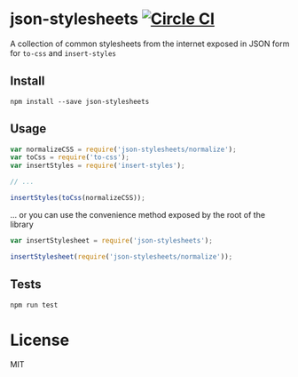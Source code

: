 # json-stylesheets [![Circle CI](https://circleci.com/gh/chrisinajar/json-stylesheets.svg?style=svg)](https://circleci.com/gh/chrisinajar/json-stylesheets)
A collection of common stylesheets from the internet exposed in JSON form for `to-css` and `insert-styles`

## Install

```
npm install --save json-stylesheets
```

## Usage

```js
var normalizeCSS = require('json-stylesheets/normalize');
var toCss = require('to-css');
var insertStyles = require('insert-styles');

// ...

insertStyles(toCss(normalizeCSS));
```

... or you can use the convenience method exposed by the root of the library

```js
var insertStylesheet = require('json-stylesheets');

insertStylesheet(require('json-stylesheets/normalize'));
```

## Tests

```
npm run test
```

# License
MIT
